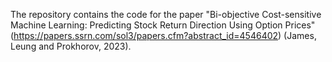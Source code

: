 The repository contains the code for the paper "Bi-objective Cost-sensitive Machine Learning: Predicting Stock Return Direction Using Option Prices" (https://papers.ssrn.com/sol3/papers.cfm?abstract_id=4546402) (James, Leung and Prokhorov, 2023).
 
